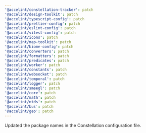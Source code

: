 ```yaml
---
'@accelint/constellation-tracker': patch
'@accelint/design-toolkit': patch
'@accelint/typescript-config': patch
'@accelint/prettier-config': patch
'@accelint/eslint-config': patch
'@accelint/vitest-config': patch
'@accelint/icons': patch
'@accelint/map-toolkit': patch
'@accelint/biome-config': patch
'@accelint/converters': patch
'@accelint/formatters': patch
'@accelint/predicates': patch
'@accelint/worker': patch
'@accelint/constants': patch
'@accelint/websocket': patch
'@accelint/temporal': patch
'@accelint/logger': patch
'@accelint/smeegl': patch
'@accelint/core': patch
'@accelint/math': patch
'@accelint/ntds': patch
'@accelint/bus': patch
'@accelint/geo': patch
---
```


Updated the package names in the Constellation configuration file.
